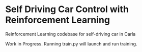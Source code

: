 # Self Driving Car Control with Reinforcement Learning
Reinforcement Learning codebase for self-driving car in Carla

Work in Progress.
Running train.py will launch and run training. 
